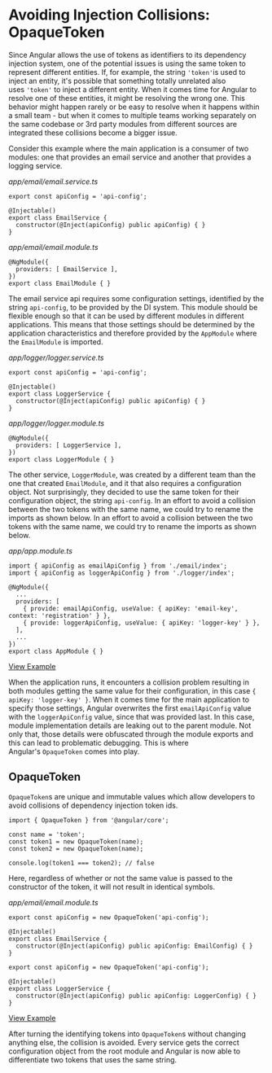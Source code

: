 # Avoiding Injection Collisions: OpaqueToken

Since Angular allows the use of tokens as identifiers to its dependency injection system, one of the potential issues is using the same token to represent different entities. If, for example, the string `'token'`is used to inject an entity, it's possible that something totally unrelated also uses `'token'` to inject a different entity. When it comes time for Angular to resolve one of these entities, it might be resolving the wrong one. This behavior might happen rarely or be easy to resolve when it happens within a small team - but when it comes to multiple teams working separately on the same codebase or 3rd party modules from different sources are integrated these collisions become a bigger issue.

Consider this example where the main application is a consumer of two modules: one that provides an email service and another that provides a logging service.

*app/email/email.service.ts*

```
export const apiConfig = 'api-config';

@Injectable()
export class EmailService {
  constructor(@Inject(apiConfig) public apiConfig) { }
}

```

*app/email/email.module.ts*

```
@NgModule({
  providers: [ EmailService ],
})
export class EmailModule { }

```

The email service api requires some configuration settings, identified by the string `api-config`, to be provided by the DI system. This module should be flexible enough so that it can be used by different modules in different applications. This means that those settings should be determined by the application characteristics and therefore provided by the `AppModule` where the `EmailModule` is imported.

*app/logger/logger.service.ts*

```
export const apiConfig = 'api-config';

@Injectable()
export class LoggerService {
  constructor(@Inject(apiConfig) public apiConfig) { }
}

```

*app/logger/logger.module.ts*

```
@NgModule({
  providers: [ LoggerService ],
})
export class LoggerModule { }

```

The other service, `LoggerModule`, was created by a different team than the one that created `EmailModule`, and it that also requires a configuration object. Not surprisingly, they decided to use the same token for their configuration object, the string `api-config`. In an effort to avoid a collision between the two tokens with the same name, we could try to rename the imports as shown below. In an effort to avoid a collision between the two tokens with the same name, we could try to rename the imports as shown below.

*app/app.module.ts*

```
import { apiConfig as emailApiConfig } from './email/index';
import { apiConfig as loggerApiConfig } from './logger/index';

@NgModule({
  ...
  providers: [
    { provide: emailApiConfig, useValue: { apiKey: 'email-key', context: 'registration' } },
    { provide: loggerApiConfig, useValue: { apiKey: 'logger-key' } },
  ],
  ...
})
export class AppModule { }

```

[View Example](https://plnkr.co/edit/QrvjsucT6lF6dnFUb2ag?p=preview)

When the application runs, it encounters a collision problem resulting in both modules getting the same value for their configuration, in this case `{ apiKey: 'logger-key' }`. When it comes time for the main application to specify those settings, Angular overwrites the first `emailApiConfig` value with the `loggerApiConfig` value, since that was provided last. In this case, module implementation details are leaking out to the parent module. Not only that, those details were obfuscated through the module exports and this can lead to problematic debugging. This is where Angular's `OpaqueToken` comes into play.

## OpaqueToken

`OpaqueToken`s are unique and immutable values which allow developers to avoid collisions of dependency injection token ids.

```
import { OpaqueToken } from '@angular/core';

const name = 'token';
const token1 = new OpaqueToken(name);
const token2 = new OpaqueToken(name);

console.log(token1 === token2); // false

```

Here, regardless of whether or not the same value is passed to the constructor of the token, it will not result in identical symbols.

*app/email/email.module.ts*

```
export const apiConfig = new OpaqueToken('api-config');

@Injectable()
export class EmailService {
  constructor(@Inject(apiConfig) public apiConfig: EmailConfig) { }
}

```

```
export const apiConfig = new OpaqueToken('api-config');

@Injectable()
export class LoggerService {
  constructor(@Inject(apiConfig) public apiConfig: LoggerConfig) { }
}

```

[View Example](https://plnkr.co/edit/SHfTH9R6JVDwJKnzRFSH?p=preview)

After turning the identifying tokens into `OpaqueToken`s without changing anything else, the collision is avoided. Every service gets the correct configuration object from the root module and Angular is now able to differentiate two tokens that uses the same string.